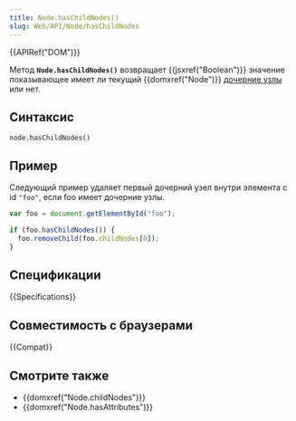 ```yaml
---
title: Node.hasChildNodes()
slug: Web/API/Node/hasChildNodes
---
```


{{APIRef("DOM")}}

Метод **`Node.hasChildNodes()`** возвращает {{jsxref("Boolean")}} значение показывающее имеет ли текущий {{domxref("Node")}} [дочерние узлы](/ru/docs/Web/API/Node.childNodes) или нет.

## Синтаксис

```
node.hasChildNodes()
```

## Пример

Следующий пример удаляет первый дочерний узел внутри элемента с id `"foo"`, если foo имеет дочерние узлы.

```js
var foo = document.getElementById("foo");

if (foo.hasChildNodes()) {
  foo.removeChild(foo.childNodes[0]);
}
```

## Спецификации

{{Specifications}}

## Совместимость с браузерами

{{Compat}}

## Смотрите также

- {{domxref("Node.childNodes")}}
- {{domxref("Node.hasAttributes")}}
